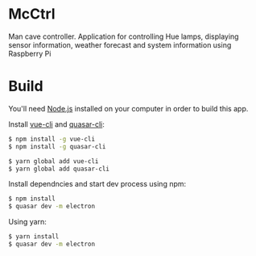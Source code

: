 # McCtrl

Man cave controller. Application for controlling Hue lamps, displaying
sensor information, weather forecast and system information using
Raspberry Pi

# Build

You'll need [Node.js](https://nodejs.org) installed on your computer in
order to build this app.

Install [vue-cli](https://vuejs.org) and [quasar-cli](http://quasar-framework.org/):

```bash
$ npm install -g vue-cli
$ npm install -g quasar-cli
```

```bash
$ yarn global add vue-cli
$ yarn global add quasar-cli
```

Install dependncies and start dev process using npm:

```bash
$ npm install
$ quasar dev -m electron
```

Using yarn:

```bash
$ yarn install
$ quasar dev -m electron
```
